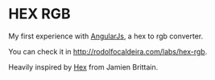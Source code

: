 HEX RGB
=======

My first experience with [AngularJs](http://angularjs.org/), a hex to rgb converter. 

You can check it in <http://rodolfocaldeira.com/labs/hex-rgb>.

Heavily inspired by [Hex](http://hex.colorrrs.com/) from Jamien Brittain.

